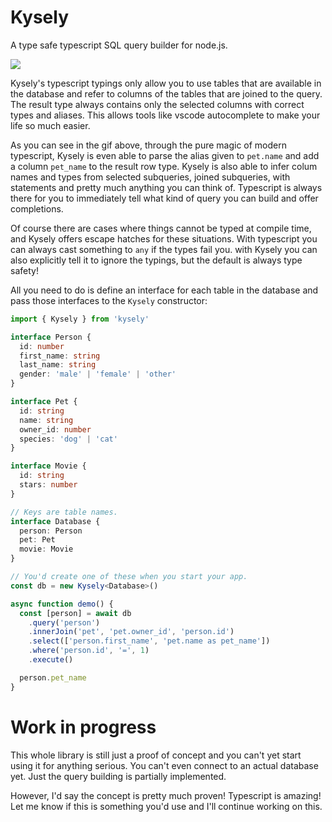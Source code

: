 # Kysely

A type safe typescript SQL query builder for node.js.

![](https://github.com/koskimas/kysely/blob/master/assets/demo.gif)

Kysely's typescript typings only allow you to use tables that are available in the database and refer to
columns of the tables that are joined to the query. The result type always contains only the selected
columns with correct types and aliases. This allows tools like vscode autocomplete to make your life so
much easier.

As you can see in the gif above, through the pure magic of modern typescript, Kysely is even able to parse
the alias given to `pet.name` and add a column `pet_name` to the result row type. Kysely is also able to
infer colum names and types from selected subqueries, joined subqueries, with statements and pretty much
anything you can think of. Typescript is always there for you to immediately tell what kind of query you
can build and offer completions.

Of course there are cases where things cannot be typed at compile time, and Kysely offers escape
hatches for these situations. With typescript you can always cast something to `any` if the types
fail you. with Kysely you can also explicitly tell it to ignore the typings, but the default is always
type safety!

All you need to do is define an interface for each table in the database and pass those
interfaces to the `Kysely` constructor:

```ts
import { Kysely } from 'kysely'

interface Person {
  id: number
  first_name: string
  last_name: string
  gender: 'male' | 'female' | 'other'
}

interface Pet {
  id: string
  name: string
  owner_id: number
  species: 'dog' | 'cat'
}

interface Movie {
  id: string
  stars: number
}

// Keys are table names.
interface Database {
  person: Person
  pet: Pet
  movie: Movie
}

// You'd create one of these when you start your app.
const db = new Kysely<Database>()

async function demo() {
  const [person] = await db
    .query('person')
    .innerJoin('pet', 'pet.owner_id', 'person.id')
    .select(['person.first_name', 'pet.name as pet_name'])
    .where('person.id', '=', 1)
    .execute()

  person.pet_name
}

```

# Work in progress

This whole library is still just a proof of concept and you can't yet start using it for anything
serious. You can't even connect to an actual database yet. Just the query building is partially
implemented.

However, I'd say the concept is pretty much proven! Typescript is amazing! Let me know if this is something
you'd use and I'll continue working on this.